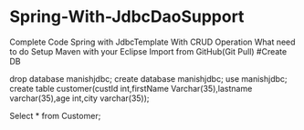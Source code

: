 # Spring-With-JdbcDaoSupport

Complete Code Spring with JdbcTemplate
With CRUD Operation
What need to do
Setup Maven with your Eclipse
Import from GitHub(Git Pull)
#Create DB

drop database manishjdbc;
create database manishjdbc;
use manishjdbc;
create table customer(custId int,firstName Varchar(35),lastname varchar(35),age int,city varchar(35));

Select * from Customer;
